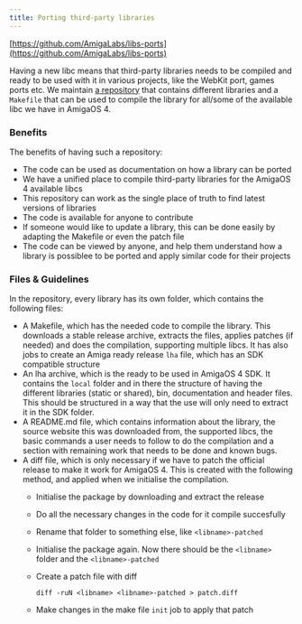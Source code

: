 ```yaml
---
title: Porting third-party libraries
---
```


[https://github.com/AmigaLabs/libs-ports](https://github.com/AmigaLabs/libs-ports)

Having a new libc means that third-party libraries needs to be compiled and ready to be used with it in various projects, like the WebKit port, games ports etc. We maintain [a repository](https://github.com/AmigaLabs/libs-ports) that contains different libraries and a `Makefile` that can be used to compile the library for all/some of the available libc we have in AmigaOS 4.

### Benefits
The benefits of having such a repository:
- The code can be used as documentation on how a library can be ported
- We have a unified place to compile third-party libraries for the AmigaOS 4 available libcs
- This repository can work as the single place of truth to find latest versions of libraries
- The code is available for anyone to contribute
- If someone would like to update a library, this can be done easily by adapting the Makefile or even the patch file
- The code can be viewed by anyone, and help them understand how a library is possiblee to be ported and apply similar code for their projects


### Files & Guidelines

In the repository, every library has its own folder, which contains the following files:

- A Makefile, which has the needed code to compile the library. This downloads a stable release archive, extracts the files, applies patches (if needed) and does the compilation, supporting multiple libcs. It has also jobs to create an Amiga ready release `lha` file, which has an SDK compatible structure
- An lha archive, which is the ready to be used in AmigaOS 4 SDK. It contains the `local` folder and in there the structure of having the different libraries (static or shared), bin, documentation and header files. This should be structured in a way that the use will only need to extract it in the SDK folder.
- A README.md file, which contains information about the library, the source website this was downloaded from, the supported libcs, the basic commands a user needs to follow to do the compilation and a section with remaining work that needs to be done and known bugs.
- A diff file, which is only necessary if we have to patch the official release to make it work for AmigaOS 4. This is created with the following method, and applied when we initialise the compilation.
    * Initialise the package by downloading and extract the release
    * Do all the necessary changes in the code for it compile succesfully
    * Rename that folder to something else, like `<libname>-patched`
    * Initialise the package again. Now there should be the `<libname>` folder and the `<libname>-patched`
    * Create a patch file with diff

        `diff -ruN <libname> <libname>-patched > patch.diff` 
    
    * Make changes in the make file `init` job to apply that patch

